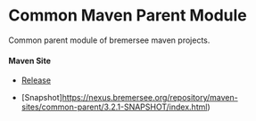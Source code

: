 # Common Maven Parent Module

Common parent module of bremersee maven projects.

#### Maven Site

- [Release](https://bremersee.github.io/common-parent/index.html)

- [Snapshot]https://nexus.bremersee.org/repository/maven-sites/common-parent/3.2.1-SNAPSHOT/index.html)
